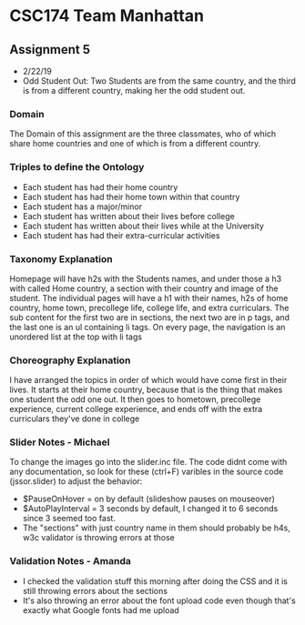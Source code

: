 # CSC174 Team Manhattan
## Assignment 5
- 2/22/19
- Odd Student Out: Two Students are from the same country, and the third is from a different country, making her the odd student out.
### Domain
The Domain of this assignment are the three classmates, who of which share home countries and one of which is from a different country.
### Triples to define the Ontology
- Each student has had their home country
- Each student has had their home town within that country 
- Each student has a major/minor
- Each student has written about their lives before college
- Each student has written about their lives while at the University
- Each student has had their extra-curricular activities
### Taxonomy Explanation
Homepage will have h2s with the Students names, and under those a h3 with called Home country, a section with their country and image of the student.
The individual pages will have a h1 with their names, h2s of home country, home town, precollege life, college life, and extra curriculars. The sub content for the first two are in sections, the next two are in p tags, and the last one is an ul containing li tags.
On every page, the navigation is an unordered list at the top with li tags
### Choreography Explanation
I have arranged the topics in order of which would have come first in their lives. It starts at their home country, because that is the thing that makes one student the odd one out. It then goes to hometown, precollege experience, current college experience, and ends off with the extra curriculars they've done in college

### Slider Notes - Michael 
To change the images go into the slider.inc file. 
The code didnt come with any documentation, so look for these (ctrl+F) varibles in the source code (jssor.slider) to adjust the behavior:
- $PauseOnHover = on by default (slideshow pauses on mouseover)
- $AutoPlayInterval = 3 seconds by default, I changed it to 6 seconds since 3 seemed too fast. 
- The "sections" with just country name in them should probably be h4s, w3c validator is throwing errors at those 

### Validation Notes - Amanda
- I checked the validation stuff this morning after doing the CSS and it is still throwing errors about the sections
- It's also throwing an error about the font upload code even though that's exactly what Google fonts had me upload
